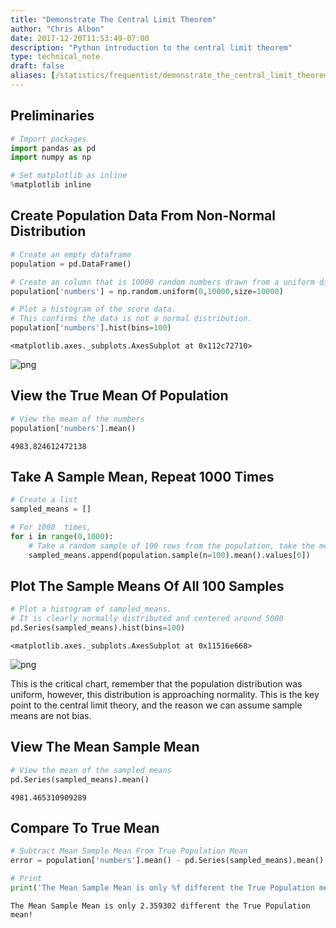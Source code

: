 ```yaml
---
title: "Demonstrate The Central Limit Theorem"
author: "Chris Albon"
date: 2017-12-20T11:53:49-07:00
description: "Python introduction to the central limit theorem"
type: technical_note
draft: false
aliases: [/statistics/frequentist/demonstrate_the_central_limit_theorem/]
---
```

## Preliminaries


```python
# Import packages
import pandas as pd
import numpy as np

# Set matplotlib as inline
%matplotlib inline  
```

## Create Population Data From Non-Normal Distribution


```python
# Create an empty dataframe
population = pd.DataFrame()

# Create an column that is 10000 random numbers drawn from a uniform distribution
population['numbers'] = np.random.uniform(0,10000,size=10000)
```


```python
# Plot a histogram of the score data.
# This confirms the data is not a normal distribution.
population['numbers'].hist(bins=100)
```




    <matplotlib.axes._subplots.AxesSubplot at 0x112c72710>




![png](demonstrate_the_central_limit_theorem_5_1.png)


## View the True Mean Of Population


```python
# View the mean of the numbers
population['numbers'].mean()
```




    4983.824612472138



## Take A Sample Mean, Repeat 1000 Times


```python
# Create a list
sampled_means = []

# For 1000  times,
for i in range(0,1000):
    # Take a random sample of 100 rows from the population, take the mean of those rows, append to sampled_means
    sampled_means.append(population.sample(n=100).mean().values[0])
```

## Plot The Sample Means Of All 100 Samples


```python
# Plot a histogram of sampled_means. 
# It is clearly normally distributed and centered around 5000
pd.Series(sampled_means).hist(bins=100)
```




    <matplotlib.axes._subplots.AxesSubplot at 0x11516e668>




![png](demonstrate_the_central_limit_theorem_11_1.png)


This is the critical chart, remember that the population distribution was uniform, however, this distribution is approaching normality. This is the key point to the central limit theory, and the reason we can assume sample means are not bias.

## View The Mean Sample Mean


```python
# View the mean of the sampled_means
pd.Series(sampled_means).mean()
```




    4981.465310909289



## Compare To True Mean


```python
# Subtract Mean Sample Mean From True Population Mean
error = population['numbers'].mean() - pd.Series(sampled_means).mean()

# Print
print('The Mean Sample Mean is only %f different the True Population mean!' % error)
```

    The Mean Sample Mean is only 2.359302 different the True Population mean!

